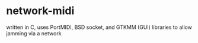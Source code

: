 network-midi
============

written in C, uses PortMIDI, BSD socket, and GTKMM (GUI) libraries to allow jamming via a network
